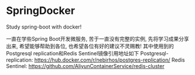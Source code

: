 # SpringDocker
Study spring-boot with docker!

一直在学些Spring Boot开发微服务, 苦于一直没有完整的实例, 先将学习成果分享出来, 希望能够帮助到各位, 也希望各位有好的建议不灵赐教!
其中使用到的Postgresql replication和Redis Sentinel镜像引用地址如下
Postgresql-replication: https://hub.docker.com/r/nebirhos/postgres-replication/
Redis Sentinel: https://github.com/AliyunContainerService/redis-cluster
